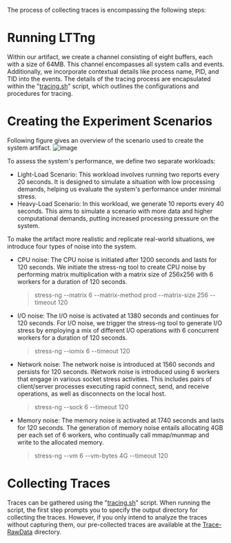 The process of collecting traces is encompassing the following steps:

# Running LTTng

Within our artifact, we create a channel consisting of eight buffers, each with a size of 64MB. This channel encompasses all system calls and events. Additionally, we incorporate contextual details like process name, PID, and TID into the events. The details of the tracing process are encapsulated within the "[tracing.sh](https://github.com/mnoferestibrocku/dataset-repo/blob/main/KernelTracing/tracing.sh)" script, which outlines the configurations and procedures for tracing.

# Creating the Experiment Scenarios

Following figure gives an overview of the scenario used to create the system artifact. 
![image](https://github.com/mnoferestibrocku/dataset-repo/assets/131692985/5a332c24-baa0-48a9-b823-e9d345110a70)

To assess the system's performance, we define two separate workloads:
* Light-Load Scenario: This workload involves running two reports every 20 seconds. It is designed to simulate a situation with low processing demands, helping us evaluate the system's performance under minimal stress.
* Heavy-Load Scenario: In this workload, we generate 10 reports every 40 seconds. This aims to simulate a scenario with more data and higher computational demands, putting increased processing pressure on the system.

To make the artifact more realistic and replicate real-world situations, we introduce four types of noise into the system. 
* CPU noise: The CPU noise is initiated  after 1200 seconds and lasts for 120 seconds. We initiate the stress-ng tool to create CPU noise by performing matrix multiplication with a matrix size of 256x256 with 6 workers for a duration of 120 seconds.
  > stress-ng --matrix 6 --matrix-method prod --matrix-size 256 --timeout 120
  
* I/O noise: The I/O noise is activated at 1380 seconds and continues for 120 seconds. For I/O noise, we trigger the stress-ng tool to generate I/O stress by employing a mix of different I/O operations with 6 concurrent workers for a duration of 120 seconds.
  > stress-ng --iomix 6 --timeout 120

* Network noise: The network noise is introduced at 1560 seconds and persists for 120 seconds. INetwork noise is introduced using 6 workers that engage in various socket stress activities. This includes pairs of client/server processes executing rapid connect, send, and receive operations, as well as disconnects on the local host.
  > stress-ng --sock 6 --timeout 120

* Memory noise: The memory noise is activated at 1740 seconds and lasts for 120 seconds. The generation of memory noise entails allocating 4GB per each set of 6 workers, who continually call mmap/munmap and write to the allocated memory.
  > stress-ng --vm 6 --vm-bytes 4G --timeout 120

# Collecting Traces
Traces can be gathered using the "[tracing.sh](https://github.com/mnoferestibrocku/dataset-repo/blob/main/KernelTracing/tracing.sh)" script. When running the script, the first step prompts you to specify the output directory for collecting the traces. However, if you only intend to analyze the traces without capturing them, our pre-collected traces are available at the [Trace-RawData](https://github.com/mnoferestibrocku/dataset-repo/tree/main/Trace-RawData) directory.

